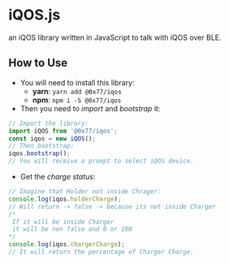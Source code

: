 # iQOS.js
an iQOS library written in JavaScript to talk with iQOS over BLE.

## How to Use
* You will need to install this library:
	* __yarn__: ` yarn add @0x77/iqos `
	* __npm__: ` npm i -S @0x77/iqos `
* Then you need to _import_ and _bootstrap_ it:
```javascript
// Import the library:
import iQOS from '@0x77/iqos';
const iqos = new iQOS();
// Then bootstrap:
iqos.bootstrap();
// You will receive a prompt to select iQOS device.
```
* Get the _charge status_:
```javascript
// Imagine that Holder not inside Chrager:
console.log(iqos.holderCharge);
// Will return -> false -> because its not inside Charger
/*
 If it will be inside Charger 
 it will be non false and 0 or 100
*/
console.log(iqos.chargerCharge);
// It will return the percentage of Charger Charge.
```